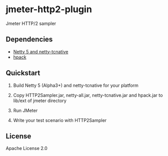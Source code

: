 # jmeter-http2-plugin

Jmeter HTTP/2 sampler

## Dependencies

* [Netty 5 and netty-tcnative](http://netty.io/)
* [hpack](https://github.com/twitter/hpack)

## Quickstart

1. Build Netty 5 (Alpha3+) and netty-tcnative for your platform

2. Copy HTTP2Sampler.jar, netty-all.jar, netty-tcnative.jar and hpack.jar to lib/ext of jmeter directory

3. Run JMeter

4. Write your test scenario with HTTP2Sampler

## License

Apache License 2.0
